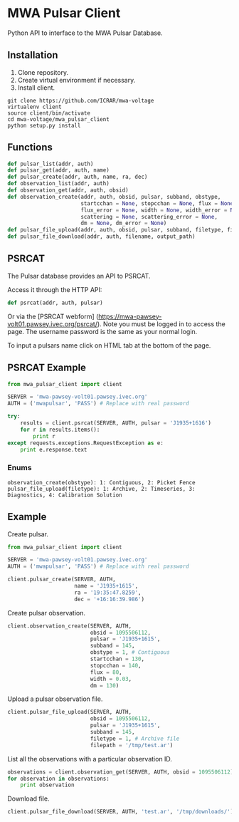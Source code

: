 # MWA Pulsar Client

Python API to interface to the MWA Pulsar Database. 

## Installation

1. Clone repository. 
2. Create virtual environment if necessary.
3. Install client.
```
git clone https://github.com/ICRAR/mwa-voltage
virtualenv client
source client/bin/activate
cd mwa-voltage/mwa_pulsar_client
python setup.py install
```
## Functions

```python
def pulsar_list(addr, auth)
def pulsar_get(addr, auth, name)
def pulsar_create(addr, auth, name, ra, dec)
def observation_list(addr, auth)
def observation_get(addr, auth, obsid)
def observation_create(addr, auth, obsid, pulsar, subband, obstype,
                       startcchan = None, stopcchan = None, flux = None,
                       flux_error = None, width = None, width_error = None,
                       scattering = None, scattering_error = None,
                       dm = None, dm_error = None)
def pulsar_file_upload(addr, auth, obsid, pulsar, subband, filetype, filepath)
def pulsar_file_download(addr, auth, filename, output_path)
```
## PSRCAT

The Pulsar database provides an API to PSRCAT.

Access it through the HTTP API:

```python
def psrcat(addr, auth, pulsar)
```

Or via the [PSRCAT webform] (https://mwa-pawsey-volt01.pawsey.ivec.org/psrcat/). Note you must be logged in to access the page. The username password is the same as your normal login. 

To input a pulsars name click on HTML tab at the bottom of the page. 

## PSRCAT Example 

```python
from mwa_pulsar_client import client

SERVER = 'mwa-pawsey-volt01.pawsey.ivec.org'
AUTH = ('mwapulsar', 'PASS') # Replace with real password

try:
    results = client.psrcat(SERVER, AUTH, pulsar = 'J1935+1616')
    for r in results.items():
        print r
except requests.exceptions.RequestException as e:
    print e.response.text
```

### Enums
```
observation_create(obstype): 1: Contiguous, 2: Picket Fence
pulsar_file_upload(filetype): 1: Archive, 2: Timeseries, 3: Diagnostics, 4: Calibration Solution
```

## Example

Create pulsar. 

```python
from mwa_pulsar_client import client

SERVER = 'mwa-pawsey-volt01.pawsey.ivec.org'
AUTH = ('mwapulsar', 'PASS') # Replace with real password

client.pulsar_create(SERVER, AUTH, 
                     name = 'J1935+1615', 
                     ra = '19:35:47.8259', 
                     dec = '+16:16:39.986') 
```

Create pulsar observation. 

```python
client.observation_create(SERVER, AUTH, 
                          obsid = 1095506112, 
                          pulsar = 'J1935+1615',
                          subband = 145, 
                          obstype = 1, # Contiguous
                          startcchan = 130, 
                          stopcchan = 140, 
                          flux = 80,
                          width = 0.03,
                          dm = 130)
```

Upload a pulsar observation file. 

```python
client.pulsar_file_upload(SERVER, AUTH, 
                          obsid = 1095506112, 
                          pulsar = 'J1935+1615',
                          subband = 145,
                          filetype = 1, # Archive file
                          filepath = '/tmp/test.ar')
```

List all the observations with a particular observation ID.

```python
observations = client.observation_get(SERVER, AUTH, obsid = 1095506112)
for observation in observations:
    print observation
```

Download file.

```python
client.pulsar_file_download(SERVER, AUTH, 'test.ar', '/tmp/downloads/')
```
